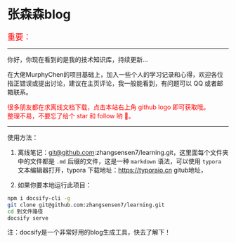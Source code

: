 <h1>张森森blog</h1>

<font color=red size=4> 重要：</font>

---

你好，你现在看到的是我的技术知识库，持续更新...

在大佬MurphyChen的项目基础上，加入一些个人的学习记录和心得，欢迎各位指正错误或提出讨论，建议在主页评论，我一般能看到，有问题可以 QQ 或者邮箱联系。

<font color=red>很多朋友都在求离线文档下载，点击本站右上角 github logo 即可获取哦。<br>整理不易，不要忘了给个 star 和 follow 哟 🎈。</font>

---

使用方法：
1. 离线笔记：git@github.com:zhangsensen7/learning.git，这里面每个文件夹中的文件都是 `.md` 后缀的文件，这是一种 `markdown` 语法，可以使用 `typora` 文本编辑器打开，typora 下载地址：https://typoraio.cn
gitub地址，

2. 如果你要本地运行此项目：
```bash
npm i docsify-cli -g 
git clone git@github.com:zhangsensen7/learning.git
cd 到文件路径
docsify serve
```
注：docsify是一个非常好用的blog生成工具，快去了解下！

